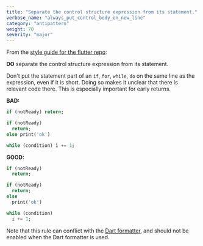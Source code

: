 ```yaml
---
title: "Separate the control structure expression from its statement."
verbose_name: "always_put_control_body_on_new_line"
category: "antipattern"
weight: 70
severity: "major"
---
```

From the [style guide for the flutter repo](https://flutter.dev/style-guide/):

**DO** separate the control structure expression from its statement.

Don't put the statement part of an `if`, `for`, `while`, `do` on the same line
as the expression, even if it is short.  Doing so makes it unclear that there
is relevant code there.  This is especially important for early returns.

**BAD:**
```dart
if (notReady) return;

if (notReady)
  return;
else print('ok')

while (condition) i += 1;
```

**GOOD:**
```dart
if (notReady)
  return;

if (notReady)
  return;
else
  print('ok')

while (condition)
  i += 1;
```

Note that this rule can conflict with the
[Dart formatter](https://dart.dev/tools/dart-format), and should not be enabled
when the Dart formatter is used.
